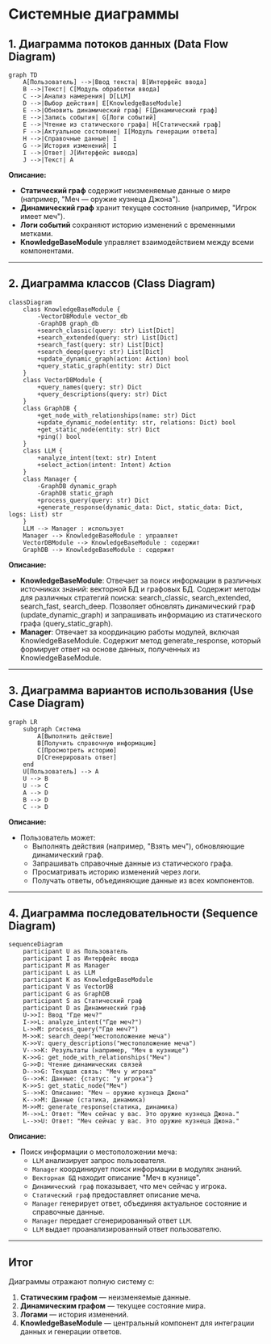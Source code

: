 # Системные диаграммы

## 1. Диаграмма потоков данных (Data Flow Diagram)
```mermaid
graph TD
    A[Пользователь] -->|Ввод текста| B[Интерфейс ввода]
    B -->|Текст| C[Модуль обработки ввода]
    C -->|Анализ намерения| D[LLM]
    D -->|Выбор действия| E[KnowledgeBaseModule]
    E -->|Обновить динамический граф| F[Динамический граф]
    E -->|Запись события| G[Логи событий]
    E -->|Чтение из статического графа| H[Статический граф]
    F -->|Актуальное состояние| I[Модуль генерации ответа]
    H -->|Справочные данные| I
    G -->|История изменений| I
    I -->|Ответ| J[Интерфейс вывода]
    J -->|Текст| A
```
**Описание:**  
- **Статический граф** содержит неизменяемые данные о мире (например, "Меч — оружие кузнеца Джона").
- **Динамический граф** хранит текущее состояние (например, "Игрок имеет меч").
- **Логи событий** сохраняют историю изменений с временными метками.
- **KnowledgeBaseModule** управляет взаимодействием между всеми компонентами.

---

## 2. Диаграмма классов (Class Diagram)
```mermaid
classDiagram  
    class KnowledgeBaseModule {  
        -VectorDBModule vector_db  
        -GraphDB graph_db  
        +search_classic(query: str) List[Dict]  
        +search_extended(query: str) List[Dict]  
        +search_fast(query: str) List[Dict]  
        +search_deep(query: str) List[Dict]  
        +update_dynamic_graph(action: Action) bool  
        +query_static_graph(entity: str) Dict  
    }  
    class VectorDBModule {  
        +query_names(query: str) Dict  
        +query_descriptions(query: str) Dict  
    }  
    class GraphDB {  
        +get_node_with_relationships(name: str) Dict  
        +update_dynamic_node(entity: str, relations: Dict) bool  
        +get_static_node(entity: str) Dict  
        +ping() bool  
    }  
    class LLM {  
        +analyze_intent(text: str) Intent  
        +select_action(intent: Intent) Action  
    }  
    class Manager {  
        -GraphDB dynamic_graph  
        -GraphDB static_graph  
        +process_query(query: str) Dict  
        +generate_response(dynamic_data: Dict, static_data: Dict, logs: List) str  
    }  
    LLM --> Manager : использует  
    Manager --> KnowledgeBaseModule : управляет  
    VectorDBModule --> KnowledgeBaseModule : содержит  
    GraphDB --> KnowledgeBaseModule : содержит  
```
**Описание:**  
- **KnowledgeBaseModule**:
Отвечает за поиск информации в различных источниках знаний: векторной БД и графовых БД.
Содержит методы для различных стратегий поиска: search_classic, search_extended, search_fast, search_deep.
Позволяет обновлять динамический граф (update_dynamic_graph) и запрашивать информацию из статического графа (query_static_graph).
- **Manager**:
Отвечает за координацию работы модулей, включая KnowledgeBaseModule.
Содержит метод generate_response, который формирует ответ на основе данных, полученных из KnowledgeBaseModule.

---

## 3. Диаграмма вариантов использования (Use Case Diagram)
```mermaid
graph LR
    subgraph Система
        A[Выполнить действие] 
        B[Получить справочную информацию]
        C[Просмотреть историю]
        D[Сгенерировать ответ]
    end
    U[Пользователь] --> A
    U --> B
    U --> C
    A --> D
    B --> D
    C --> D
```
**Описание:**  
- Пользователь может:
  - Выполнять действия (например, "Взять меч"), обновляющие динамический граф.
  - Запрашивать справочные данные из статического графа.
  - Просматривать историю изменений через логи.
  - Получать ответы, объединяющие данные из всех компонентов.

---

## 4. Диаграмма последовательности (Sequence Diagram)
```mermaid
sequenceDiagram
    participant U as Пользователь
    participant I as Интерфейс ввода
    participant M as Manager
    participant L as LLM
    participant K as KnowledgeBaseModule
    participant V as VectorDB
    participant G as GraphDB
    participant S as Статический граф
    participant D as Динамический граф
    U->>I: Ввод "Где меч?"
    I->>L: analyze_intent("Где меч?")
    L->>M: process_query("Где меч?")
    M->>K: search_deep("местоположение меча")
    K->>V: query_descriptions("местоположение меча")
    V-->>K: Результаты (например, "Меч в кузнице")
    K->>G: get_node_with_relationships("Меч")
    G->>D: Чтение динамических связей
    D-->>G: Текущая связь: "Меч у игрока"
    G-->>K: Данные: {статус: "у игрока"}
    K->>S: get_static_node("Меч") 
    S-->>K: Описание: "Меч — оружие кузнеца Джона"
    K-->>M: Данные (статика, динамика)
    M->>M: generate_response(статика, динамика)
    M-->>L: Ответ: "Меч сейчас у вас. Это оружие кузнеца Джона."
    L-->>U: Ответ: "Меч сейчас у вас. Это оружие кузнеца Джона."
```

**Описание:**

*   Поиск информации о местоположении меча:
    *   `LLM` анализирует запрос пользователя.
    *   `Manager` координирует поиск информации в модулях знаний.
    *   `Векторная БД` находит описание "Меч в кузнице".
    *   `Динамический граф` показывает, что меч сейчас у игрока.
    *   `Статический граф` предоставляет описание меча.
    *   `Manager` генерирует ответ, объединяя актуальное состояние и справочные данные.
    *   `Manager` передает сгенерированный ответ `LLM`.
    *   `LLM` выдает проанализированный ответ пользователю.
---

## Итог
Диаграммы отражают полную систему с:
1. **Статическим графом** — неизменяемые данные.
2. **Динамическим графом** — текущее состояние мира.
3. **Логами** — история изменений.
4. **KnowledgeBaseModule** — центральный компонент для интеграции данных и генерации ответов.
